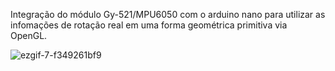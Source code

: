 Integração do módulo Gy-521/MPU6050 com o arduino nano para utilizar as infomações de rotação real em uma forma geométrica primitiva via OpenGL.

![ezgif-7-f349261bf9](https://github.com/user-attachments/assets/49f3888a-0ae1-4b5f-abf9-e0edcfda21cc)
